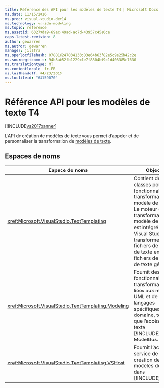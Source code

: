 ```yaml
---
title: Référence des API pour les modèles de texte T4 | Microsoft Docs
ms.date: 11/15/2016
ms.prod: visual-studio-dev14
ms.technology: vs-ide-modeling
ms.topic: reference
ms.assetid: 63279da9-69ac-49ad-ac7d-43957c45e0ce
caps.latest.revision: 8
author: gewarren
ms.author: gewarren
manager: jillfra
ms.openlocfilehash: 07881d247034133c83e64b63f82e5c9e25b42c2e
ms.sourcegitcommit: 94b3a052fb1229c7e7f8804b09c1d403385c7630
ms.translationtype: MT
ms.contentlocale: fr-FR
ms.lasthandoff: 04/23/2019
ms.locfileid: "68159070"
---
```

# <a name="api-reference-for-t4-text-templates"></a>Référence API pour les modèles de texte T4
[!INCLUDE[vs2017banner](../includes/vs2017banner.md)]

L’API de création de modèles de texte vous permet d’appeler et de personnaliser la transformation de [modèles de texte](../modeling/code-generation-and-t4-text-templates.md).  
  
## <a name="namespaces"></a>Espaces de noms  
  
|Espace de noms|Objectif|  
|---------------|-------------|  
|<xref:Microsoft.VisualStudio.TextTemplating>|Contient des classes pour la fonctionnalité de transformation de modèle de texte. Le moteur de transformation de modèle de texte est intégré à Visual Studio et transforme les fichiers de modèle de texte en fichiers de sortie de texte générée.|  
|<xref:Microsoft.VisualStudio.TextTemplating.Modeling>|Fournit des fonctionnalités de transformation liées aux modèles UML et de langages spécifiques à un domaine, telles que l’accès au texte [!INCLUDE[vsprvs](../includes/vsprvs-md.md)] ModelBus.|  
|<xref:Microsoft.VisualStudio.TextTemplating.VSHost>|Fournit l’accès au service de création de modèles de texte dans [!INCLUDE[vsprvs](../includes/vsprvs-md.md)].|
